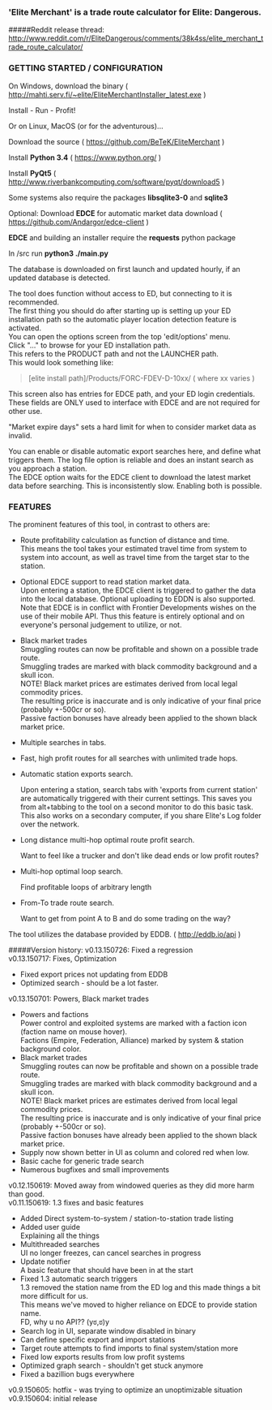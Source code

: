 ### 'Elite Merchant' is a trade route calculator for Elite: Dangerous.

#####Reddit release thread:
http://www.reddit.com/r/EliteDangerous/comments/38k4ss/elite_merchant_trade_route_calculator/

### GETTING STARTED / CONFIGURATION
 
On Windows, download the binary ( http://mahti.serv.fi/~elite/EliteMerchantInstaller_latest.exe )

Install - Run - Profit!


Or on Linux, MacOS (or for the adventurous)...

Download the source ( https://github.com/BeTeK/EliteMerchant )

Install **Python 3.4** ( https://www.python.org/ )

Install **PyQt5** ( http://www.riverbankcomputing.com/software/pyqt/download5 )

Some systems also require the packages **libsqlite3-0** and **sqlite3**

Optional: Download **EDCE** for automatic market data download ( https://github.com/Andargor/edce-client )

**EDCE** and building an installer require the **requests** python package

In /src run **python3 ./main.py**
 
 
The database is downloaded on first launch and updated hourly, if an updated database is detected.

The tool does function without access to ED, but connecting to it is recommended.  
The first thing you should do after starting up is setting up your ED installation path so the automatic player location detection feature is activated.  
You can open the options screen from the top 'edit/options' menu.  
Click "..." to browse for your ED installation path.  
This refers to the PRODUCT path and not the LAUNCHER path.  
This would look something like:  
> [elite install path]/Products/FORC-FDEV-D-10xx/     ( where xx varies )

This screen also has entries for EDCE path, and your ED login credentials.  
These fields are ONLY used to interface with EDCE and are not required for other use.
 
"Market expire days" sets a hard limit for when to consider market data as invalid.
 
You can enable or disable automatic export searches here, and define what triggers them. The log file option is reliable and does an instant search as you approach a station.  
The EDCE option waits for the EDCE client to download the latest market data before searching. This is inconsistently slow. Enabling both is possible.

### FEATURES

The prominent features of this tool, in contrast to others are:
- Route profitability calculation as function of distance and time.  
  This means the tool takes your estimated travel time from system to system into account, as well as travel time from the target star to the station.
- Optional EDCE support to read station market data.  
  Upon entering a station, the EDCE client is triggered to gather the	data into the local database. Optional uploading to EDDN is also supported. Note that EDCE is in conflict with Frontier Developments wishes on the use of their mobile API. Thus this feature is entirely optional
	and on everyone's personal judgement to utilize, or not.
- Black market trades  
Smuggling routes can now be profitable and shown on a possible trade route.  
Smuggling trades are marked with black commodity background and a skull icon.  
NOTE! Black market prices are estimates derived from local legal commodity prices.  
The resulting price is inaccurate and is only indicative of your final price (probably +-500cr or so).  
Passive faction bonuses have already been applied to the shown black market price.  
- Multiple searches in tabs.
- Fast, high profit routes for all searches with unlimited trade hops.
- Automatic station exports search.

  Upon entering a station, search tabs with 'exports from current station' are automatically triggered with their current settings. This saves you from alt+tabbing to the tool on a second monitor to do this basic task. This also works on a secondary computer, if you share Elite's Log folder over the network.
- Long distance multi-hop optimal route profit search.

  Want to feel like a trucker and don't like dead ends or low profit routes?
- Multi-hop optimal loop search.

  Find profitable loops of arbitrary length
- From-To trade route search.

  Want to get from point A to B and do some trading on the way?
 
The tool utilizes the database provided by EDDB. ( http://eddb.io/api )

#####Version history:
v0.13.150726: Fixed a regression  
v0.13.150717: Fixes, Optimization
- Fixed export prices not updating from EDDB
- Optimized search - should be a lot faster.

v0.13.150701: Powers, Black market trades
- Powers and factions  
Power control and exploited systems are marked with a faction icon (faction name on mouse hover).  
Factions (Empire, Federation, Alliance) marked by system & station background color.  
- Black market trades  
Smuggling routes can now be profitable and shown on a possible trade route.  
Smuggling trades are marked with black commodity background and a skull icon.  
NOTE! Black market prices are estimates derived from local legal commodity prices.  
The resulting price is inaccurate and is only indicative of your final price (probably +-500cr or so).  
Passive faction bonuses have already been applied to the shown black market price.  
- Supply now shown better in UI as column and colored red when low.  
- Basic cache for generic trade search  
- Numerous bugfixes and small improvements

v0.12.150619: Moved away from windowed queries as they did more harm than good.  
v0.11.150619: 1.3 fixes and basic features  
- Added Direct system-to-system / station-to-station trade listing
- Added user guide  
Explaining all the things
- Multithreaded searches  
UI no longer freezes, can cancel searches in progress
- Update notifier  
A basic feature that should have been in at the start
- Fixed 1.3 automatic search triggers  
1.3 removed the station name from the ED log and this made things a bit more difficult for us.  
This means we've moved to higher reliance on EDCE to provide station name.  
FD, why u no API?? (yಠ,ಠ)y
- Search log in UI, separate window disabled in binary
- Can define specific export and import stations
- Target route attempts to find imports to final system/station more
- Fixed low exports results from low profit systems
- Optimized graph search - shouldn't get stuck anymore
- Fixed a bazillion bugs everywhere

v0.9.150605: hotfix - was trying to optimize an unoptimizable situation  
v0.9.150604: initial release
